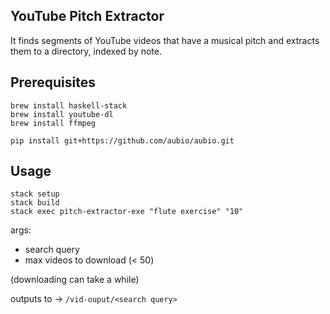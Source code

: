 YouTube Pitch Extractor
---

It finds segments of YouTube videos that have a musical pitch and extracts
them to a directory, indexed by note.


Prerequisites
----

    brew install haskell-stack
	brew install youtube-dl
    brew install ffmpeg

    pip install git+https://github.com/aubio/aubio.git


Usage
----

    stack setup
    stack build
    stack exec pitch-extractor-exe "flute exercise" "10"


args:
- search query
- max videos to download (< 50)

(downloading can take a while)

outputs to -> `/vid-ouput/<search query>`
